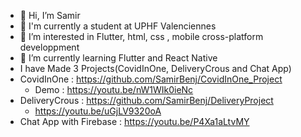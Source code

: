 - 👋 Hi, I’m Samir
- 👋 I'm currently a student at UPHF Valenciennes
- 👀 I’m interested in Flutter, html, css , mobile cross-platform developpment 
- 🌱 I’m currently learning Flutter and React Native
- I have Made 3 Projects(CovidInOne, DeliveryCrous and Chat App)
- CovidInOne : https://github.com/SamirBenj/CovidInOne_Project
  - Demo : https://youtu.be/nW1WIk0ieNc
- DeliveryCrous : https://github.com/SamirBenj/DeliveryProject
  - https://youtu.be/uGjLV9320oA
- Chat App with Firebase : https://youtu.be/P4Xa1aLtvMY

